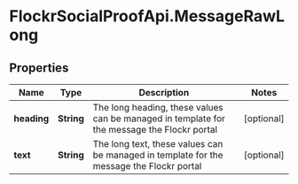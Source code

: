 # FlockrSocialProofApi.MessageRawLong

## Properties
Name | Type | Description | Notes
------------ | ------------- | ------------- | -------------
**heading** | **String** | The long heading, these values can be managed in template for the message the Flockr portal | [optional] 
**text** | **String** | The long text, these values can be managed in template for the message the Flockr portal | [optional] 
